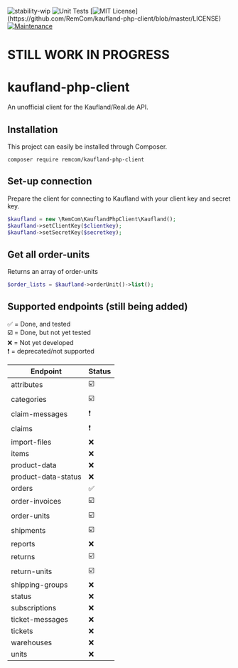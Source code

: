 ![stability-wip](https://img.shields.io/badge/stability-work_in_progress-lightgrey.svg) ![Unit Tests](https://github.com/RemCom/kaufland-php-client/workflows/Unit%20Tests/badge.svg) [![MIT License](https://img.shields.io/apm/l/atomic-design-ui.svg?)](https://github.com/RemCom/kaufland-php-client/blob/master/LICENSE) [![Maintenance](https://img.shields.io/badge/Maintained%3F-yes-green.svg)](https://GitHub.com/Naereen/StrapDown.js/graphs/commit-activity)

# STILL WORK IN PROGRESS

# kaufland-php-client

An unofficial client for the Kaufland/Real.de API.

## Installation
This project can easily be installed through Composer.

```
composer require remcom/kaufland-php-client
```

## Set-up connection
Prepare the client for connecting to Kaufland with your client key and secret key.
```php
$kaufland = new \RemCom\KauflandPhpClient\Kaufland();
$kaufland->setClientKey($clientkey);
$kaufland->setSecretKey($secretkey);
```

## Get all order-units
Returns an array of order-units
```php
$order_lists = $kaufland->orderUnit()->list();
```

## Supported endpoints (still being added)

:white_check_mark: = Done, and tested<br />
:ballot_box_with_check: = Done, but not yet tested<br />
:x: = Not yet developed<br />
:heavy_exclamation_mark: = deprecated/not supported <br />

| Endpoint  | Status |
| ------------- | ------------- |
| attributes  | :ballot_box_with_check:  |
| categories  | :ballot_box_with_check:  |
| claim-messages  | :heavy_exclamation_mark: |
| claims  | :heavy_exclamation_mark:  |
| import-files  | :x:  |
| items  | :x:  |
| product-data  | :x:  |
| product-data-status  | :x:  |
| orders  | :white_check_mark:  |
| order-invoices  | :ballot_box_with_check:  |
| order-units  | :ballot_box_with_check:  |
| shipments  | :ballot_box_with_check:  |
| reports  | :x:  |
| returns  | :ballot_box_with_check:  |
| return-units  | :ballot_box_with_check:  |
| shipping-groups  | :x:  |
| status  | :x:  |
| subscriptions  | :x:  |
| ticket-messages  | :x:  |
| tickets  | :x:  |
| warehouses  | :x:  |
| units  | :x:  |

